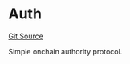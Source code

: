 # Auth
[Git Source](https://github.com/NaniDAO/accounts/blob/7ac59b02001a809e2cf6d349a24270ca5342f835/src/authority/Auth.sol)

Simple onchain authority protocol.



